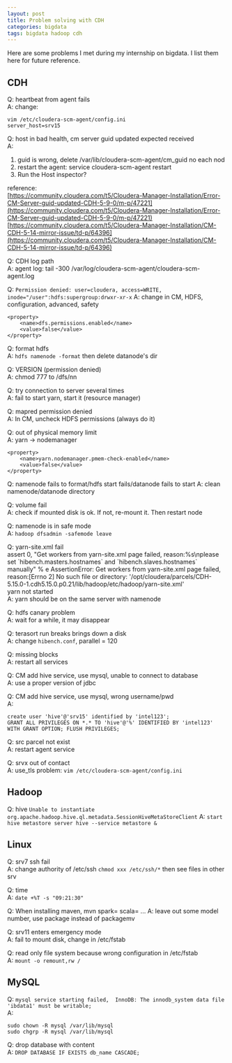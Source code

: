 ```yaml
---
layout: post
title: Problem solving with CDH
categories: bigdata
tags: bigdata hadoop cdh
---
```


Here are some problems I met during my internship on bigdata. I list them here for future reference.  

## CDH
Q: heartbeat from agent fails  
A: change: 
```
vim /etc/cloudera-scm-agent/config.ini
server_host=srv15
```

Q: host in bad health, cm server guid updated expected received  
A:  
1. guid is wrong, delete /var/lib/cloudera-scm-agent/cm_guid no each nod  
2. restart the agent: service cloudera-scm-agent restart  
3. Run the Host inspector?

reference:  
[https://community.cloudera.com/t5/Cloudera-Manager-Installation/Error-CM-Server-guid-updated-CDH-5-9-0/m-p/47221](https://community.cloudera.com/t5/Cloudera-Manager-Installation/Error-CM-Server-guid-updated-CDH-5-9-0/m-p/47221)  
[https://community.cloudera.com/t5/Cloudera-Manager-Installation/CM-CDH-5-14-mirror-issue/td-p/64396](https://community.cloudera.com/t5/Cloudera-Manager-Installation/CM-CDH-5-14-mirror-issue/td-p/64396)

Q: CDH log path  
A: agent log: tail -300 /var/log/cloudera-scm-agent/cloudera-scm-agent.log

Q:  ```Permission denied: user=cloudera, access=WRITE, inode="/user":hdfs:supergroup:drwxr-xr-x```
A: change in CM, HDFS, configuration, advanced, safety  

```
<property>
	<name>dfs.permissions.enabled</name>
	<value>false</value>
</property>
```

Q: format hdfs  
A: ```hdfs namenode -format```
then delete datanode's dir

Q: VERSION (permission denied)  
A: chmod 777 to /dfs/nn

Q: try connection to server several times  
A: fail to start yarn, start it (resource manager)

Q: mapred permission denied  
A: In CM, uncheck HDFS permissions (always do it)

Q: out of physical memory limit  
A: yarn -> nodemanager  

```
<property>
	<name>yarn.nodemanager.pmem-check-enabled</name>
	<value>false</value>
</property>
```

Q: namenode fails to format/hdfs start fails/datanode fails to start
A: clean namenode/datanode directory

Q: volume fail  
A: check if mounted disk is ok. If not, re-mount it. Then restart node

Q: namenode is in safe mode  
A: ```hadoop dfsadmin -safemode leave```

Q: yarn-site.xml fail  
assert 0, "Get workers from yarn-site.xml page failed, reason:%s\nplease set \`hibench.masters.hostnames\` and \`hibench.slaves.hostnames\` manually" % e
AssertionError: Get workers from yarn-site.xml page failed, reason:[Errno 2] No such file or directory: '/opt/cloudera/parcels/CDH-5.15.0-1.cdh5.15.0.p0.21/lib/hadoop/etc/hadoop/yarn-site.xml'  
yarn not started  
A: yarn should be on the same server with namenode

Q: hdfs canary problem  
A: wait for a while, it may disappear

Q: terasort run breaks brings down a disk  
A: change ```hibench.conf```, parallel = 120

Q: missing blocks  
A: restart all services

Q: CM add hive service, use mysql, unable to connect to database  
A: use a proper version of jdbc

Q: CM add hive service, use mysql, wrong username/pwd  
A:  

```
create user 'hive'@'srv15' identified by 'intel123'; 
GRANT ALL PRIVILEGES ON *.* TO 'hive'@'%' IDENTIFIED BY 'intel123' WITH GRANT OPTION; FLUSH PRIVILEGES;
```

Q: src parcel not exist  
A: restart agent service

Q: srvx out of contact  
A: use_tls problem: ```vim /etc/cloudera-scm-agent/config.ini```

## Hadoop
Q: hive
```Unable to instantiate org.apache.hadoop.hive.ql.metadata.SessionHiveMetaStoreClient```
A: ```start hive metastore server
hive --service metastore &```

## Linux
Q: srv7 ssh fail  
A: change authority of /etc/ssh
```chmod xxx /etc/ssh/*```
then see files in other srv

Q: time  
A: ```date +%T -s "09:21:30"```

Q: When installing maven, mvn spark= scala= ...
A: leave out some model number, use package instead of packagemv

Q: srv11 enters emergency mode  
A: fail to mount disk, change in /etc/fstab

Q: read only file system because wrong configuration in /etc/fstab  
A: ```mount -o remount,rw /```

## MySQL
Q: ```mysql service starting failed,  InnoDB: The innodb_system data file 'ibdata1' must be writable;```  
A: 

```
sudo chown -R mysql /var/lib/mysql
sudo chgrp -R mysql /var/lib/mysql
```

Q: drop database with content  
A: ```DROP DATABASE IF EXISTS db_name CASCADE;```